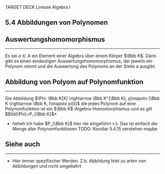 TARGET DECK
Lineare Algebra I

5.4 Abbildungen von Polynomen
--
## Auswertungshomomorphismus
***
Es sei $a \in A$ ein Element einer Algebra über einem Körper $\Bbb K$. Dann gibt es einen eindeutigen Auswertungshomomorphismus, der jeweils ein Polynom nimmt und die Auswertung des Polynoms an der Stelle a ausgibt.
## Abbildung von Polyom auf Polynomfunktion
***
Die Abbildung $\Phi: \Bbb K[X] \rightarrow \Bbb K^{\Bbb K}, p\mapsto (\Bbb K \rightarrow \Bbb K, t\mapsto p(t))$ die jedes Polynom auf eine Polynomfunktion ist ein $\Bbb K$-Algebra-Homomorphismus und es gilt $Bild(\Phi)=P_{\Bbb K}$*
* heheh ich habe $P_{\Bbb K}$ hier nie eingeführt >:). Das ist einfach die Menge aller Polynomfunktionen
TODO: Korollar 5.4.15 verstehen maybe
## Siehe auch
***
* Hier immer spezifischer Werden. Z.b. Abbildung linkt zu arten von Abbildungen und nicht umgekehrt
<!--ID: 1711978844770-->
